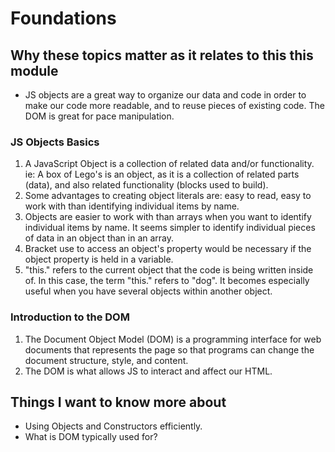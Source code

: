 # Foundations  

## Why these topics matter as it relates to this this module  

- JS objects are a great way to organize our data and code in order to make our code more readable, and to reuse pieces of existing code.  The DOM is great for pace manipulation.  

### JS Objects Basics  

1. A JavaScript Object is a collection of related data and/or functionality. ie: A box of Lego's is an object, as it is a collection of related parts (data), and also related functionality (blocks used to build).  
2. Some advantages to creating object literals are: easy to read, easy to work with than identifying individual items by name.  
3. Objects are easier to work with than arrays when you want to identify individual items by name.  It seems simpler to identify individual pieces of data in an object than in an array.  
4. Bracket use to access an object's property would be necessary if the object property is held in a variable.  
5. "this." refers to the current object that the code is being written inside of. In this case, the term "this." refers to "dog". It becomes especially useful when you have several objects within another object.  

### Introduction to the DOM  

1. The Document Object Model (DOM) is a programming interface for web documents that represents the page so that programs can change the document structure, style, and content.  
2. The DOM is what allows JS to interact and affect our HTML.  

## Things I want to know more about  

- Using Objects and Constructors efficiently.  
- What is DOM typically used for?  
